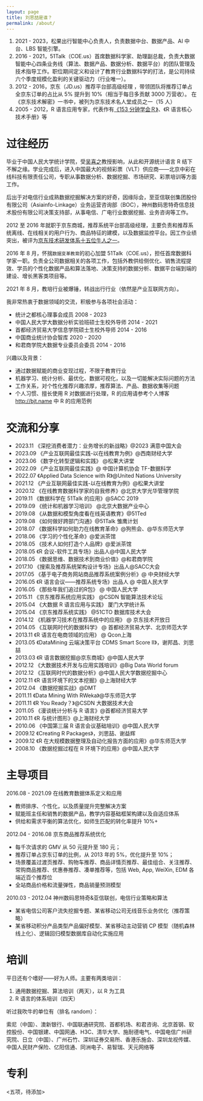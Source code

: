 ```yaml
---
layout: page
title: 刘思喆是谁？
permalink: /about/
---
```


1. 2021 - 2023，松果出行智能中心负责人，负责数据中台、数据产品、AI 中台、LBS 智能引擎。
2. 2016 - 2021，51Talk（COE.us）首席数据科学家、助理副总裁，负责大数据智能中心四条业务线（算法、数据产品、数据分析、数据平台）的团队管理及技术指导工作。职位期间定义和设计了教育行业数据科学的打法，是公司持续六个季度规模化盈利的关键驱动力（行业唯一）。
3. 2012 - 2016，京东（JD.us）推荐平台部高级经理 ，带领团队将推荐订单占全京东订单的占比从 5% 提升到 10%（相当于每日多贡献 3000 万营收）。
在《京东技术解密》一书中，被列为京东技术名人堂成员之一（15 人）
4. 2005 - 2012，R 语言应用专家，代表作有[《153 分钟学会Ｒ》](https://mirrors.tuna.tsinghua.edu.cn/CRAN/)、《R 语言核心技术手册》等

# 过往经历

毕业于中国人民大学统计学院，受[吴喜之](https://baike.baidu.com/item/%E5%90%B4%E5%96%9C%E4%B9%8B/2942830)教授影响，从此和开源统计语言 R 结下不解之缘。学业完成后，进入中国最大的视频彩票（VLT）供应商——北京中彩在线科技有限责任公司，专职从事数据分析、数据挖掘、市场研究、彩票培训等方面工作。

后出于对电信行业成熟数据挖掘解决方案的好奇，因缘际会，至亚信联创集团股份有限公司（Asiainfo-Linkage）业务运营咨询部（BOC），神州数码思特奇信息技术股份有限公司决策支持部，从事电信、广电行业数据挖掘、业务咨询等工作。

2012 至 2016 年就职于京东商城，推荐系统平台部高级经理，主要负责和推荐系统离线、在线相关的用户行为、商品特征的建模，以及数据监控平台。因工作业绩突出，被评为[京东技术研发体系十五位牛人之一](https://item.jd.com/11579054.html)。

2016 年 8 月，怀揣`数据变革教育`的初心加盟 51Talk（COE.us），担任首席数据科学家一职。负责全公司数据相关的各项工作，包括外教供给侧优化、销售流程提效、学员的个性化数据产品和算法落地、决策支持的数据分析、数据平台端到端的建设、增长黑客类项目等。

2021 年 8 月，教培行业被爆锤，转战出行行业（依然是产业互联网方向）。

我非常热衷于数据领域的交流，积极参与各项社会活动：

- 统计之都核心理事会成员 2008 - 2023
- 中国人民大学大数据分析实验班硕士生校外导师 2014 - 2021
- 首都经济贸易大学信息学院硕士生校外导师 2014 - 2016
- 中国商业统计协会智库 2020 - 2020
- 和君商学院大数据专业委员会委员 2014 - 2016

兴趣以及背景：

- 通过数据赋能的商业变现过程，不限于教育行业
- 机器学习、统计分析、最优化、数据可视化，以及一切能解决实际问题的方法
- 工作关系，对个性化推荐兴趣浓厚，推荐算法、产品、数据收集等问题
- 个人习惯、擅长使用 R 对数据进行处理，R 的应用请参考个人博客 <http://bjt.name> 中 R 的应用范例


# 交流和分享

- 2023.11 《深挖消费者潜力：业务增长的新战略》@2023 满意中国大会
- 2023.09 《产业互联网最佳实践-以在线教育为例》@西南财经大学
- 2023.06 《数字化转型逻辑和实践》 @松果大讲堂
- 2022.09 《产业互联网最佳实践》@ 中国计算机协会 TF-数据科学
- 2022.07 《Applied Data Science with R》@United Nations University
- 2021.12 《产业互联网最佳实践-以在线教育为例》@松果大讲堂
- 2020.12 《在线教育数据科学家的自我修养》@北京大学光华管理学院
- 2019.11 《数据科学在 51Talk 的应用》@SACC 2019
- 2019.09 《统计和机器学习培训》 @北京大数据产业中心
- 2019.08 《从数据和模型角度看在线英语教育》@51Ted
- 2019.08 《如何做好跨部门沟通》@51Talk 雏鹰计划
- 2018.07 《数据科学如何助力在线教育革命》@狗熊会、@华东师范大学
- 2018.06 《学习的个性化革命》@爱派茶馆
- 2018.05 《技术人如何打造个人品牌》@爱派茶馆
- 2018.05 《R 会议-软件工具专场》出品人@中国人民大学
- 2018.05 《数据思维、数据技术到商业价值》@和君商学院
- 2017.10 《搜索及推荐系统架构设计专场》出品人@SACC大会
- 2017.05 《基于电子商务网站商品推荐系统案例分析》@ 中央财经大学
- 2016.05 《R 语言会议——推荐系统专场》出品人 @ 中国人民大学
- 2016.05 《那些年我们追过的R包》 @ 中国人民大学
- 2015.11 《京东推荐系统应用实践》 @CSDN 智能算法技术论坛
- 2015.04 《大数据 R 语言应用与实践》 厦门大学统计系
- 2015.04 《京东推荐系统实践》 @51CTO 数据库技术大会 
- 2014.12 《机器学习技术在推荐系统中的应用》 @ 京东技术开放日
- 2014.05 《互联网时代的数据科学》 @ 首都经济贸易大学、北京师范大学
- 2013.11 《R 语言在电商领域的应用》 @ Qcon上海 
- 2013.05 《DataMining 云端决策平台 CDMS Smart Score II》，谢邦昌、刘思喆
- 2013.03 《R 语言数据挖掘@京东商城》@中国人民大学
- 2012.12 《大数据技术开发与应用实践培训》@Big Data World forum
- 2012.12 《互联网时代的数据分析》@中国人民大学数据挖掘中心
- 2012.11 《R 语言环境下的文本挖掘》@上海财经大学
- 2012.04 《数据挖掘实战》@DMT
- 2011.11 《Data Mining With RWeka》@华东师范大学
- 2011.11 《R You Ready？》@CSDN 大数据技术大会
- 2011.05 《漫谈统计分析与 R 语言》@首都经济贸易大学
- 2010.11 《R 与统计图形》@上海财经大学
- 2010.06 《中国第三届 R 语言会议基础培训》@中国人民大学
- 2009.12 《Creating R Packages》，刘思喆、谢益辉
- 2009.12 《R 在大规模数据整理及自动化报告方面的应用》@华东师范大学
- 2008.10 《数据挖掘过程在 R 环境下的应用》@中国人民大学


# 主导项目

2016.08 - 2021.09 在线教育数据体系定义和应用

- 教师排序、个性化，以及质量提升完整解决方案
- 赋能班主任和销售的数据产品，教学内容基础框架构建以及自适应体系
- 供给和需求平衡的算法优化，如师生匹配的转化率提升 10%+

2012.04 - 2016.08 京东商品推荐系统优化

- 每千次请求的 GMV 从 50 元提升至 180 元；
- 推荐订单占京东订单的比例，从 2013 年的 5%，优化提升至 10%；
- 场景覆盖过渡页推荐、购物车推荐、商品详情页推荐、最佳组合、关注推荐、常购商品推荐、优惠券推荐、凑单推荐等，包括 Web, App, WeiXin, EDM 各端近百个推荐位
- 全站商品价格和流量弹性，商品销量预测模型

2010.03 - 2012.04 神州数码思特奇&亚信联创，电信行业策略和算法

- 某省电信公司客户流失挖掘专题、某省移动公司无线音乐业务优化（推荐策略）
- 某省移动积分产品类型产品偏好模型、某省移动主动营销 CP 模型（随机森林线上化）、逻辑回归模型数据库自动化实施应用

# 培训

平日还有个嗜好——好为人师。主要有两类培训：

1. 通用数据挖掘、算法培训（两天），以 R 为工具
2. R 语言的体系培训（四天）

听过我吹牛的单位有（排名 random）：

索尼（中国）、澳新银行、中国联通研究院、首都机场、和君咨询、北京首钢、软控股份、中国银建、中国网通、H3C、清华大学、施耐德电气、中国电信广州研究院、日立（中国）、广州石竹、深圳证券交易所、香港乐施会、深圳龙视传媒、中国人民财产保险、亿阳信通、同洲电子、易智瑞、天元网络等

# 专利

<五项，待添加> 
